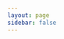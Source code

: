 ```yaml
---
layout: page
sidebar: false
---
```


<script setup lang="ts">
  import Layout from "../../vue/playground/components/shared/Layout.vue";
  import CoursesList from "../../vue/playground/view/CoursesList.vue"
</script>

<Layout>
  <CoursesList />
</Layout>
